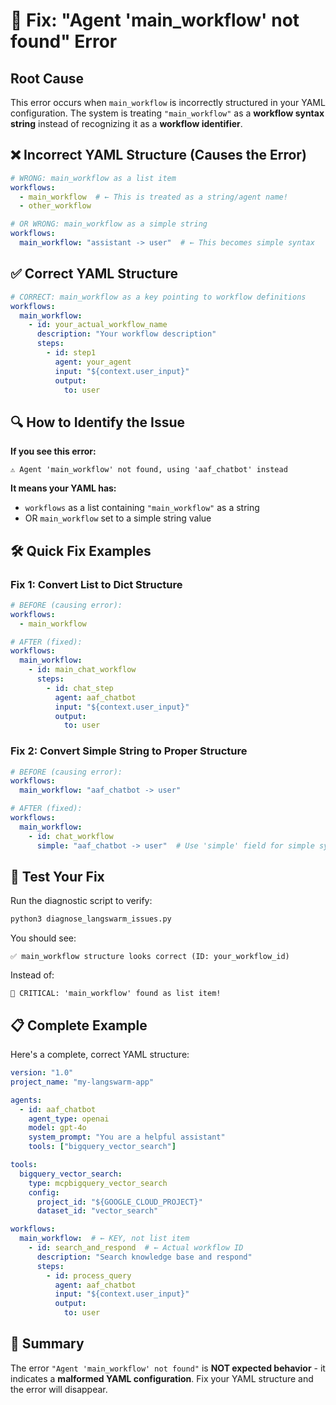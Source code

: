 # 🚨 Fix: "Agent 'main_workflow' not found" Error

## Root Cause
This error occurs when `main_workflow` is incorrectly structured in your YAML configuration. The system is treating `"main_workflow"` as a **workflow syntax string** instead of recognizing it as a **workflow identifier**.

## ❌ Incorrect YAML Structure (Causes the Error)

```yaml
# WRONG: main_workflow as a list item
workflows:
  - main_workflow  # ← This is treated as a string/agent name!
  - other_workflow

# OR WRONG: main_workflow as a simple string
workflows:
  main_workflow: "assistant -> user"  # ← This becomes simple syntax
```

## ✅ Correct YAML Structure

```yaml
# CORRECT: main_workflow as a key pointing to workflow definitions
workflows:
  main_workflow:
    - id: your_actual_workflow_name
      description: "Your workflow description"
      steps:
        - id: step1
          agent: your_agent
          input: "${context.user_input}"
          output:
            to: user
```

## 🔍 How to Identify the Issue

**If you see this error:**
```
⚠️ Agent 'main_workflow' not found, using 'aaf_chatbot' instead
```

**It means your YAML has:**
- `workflows` as a list containing `"main_workflow"` as a string
- OR `main_workflow` set to a simple string value

## 🛠️ Quick Fix Examples

### Fix 1: Convert List to Dict Structure
```yaml
# BEFORE (causing error):
workflows:
  - main_workflow

# AFTER (fixed):
workflows:
  main_workflow:
    - id: main_chat_workflow
      steps:
        - id: chat_step
          agent: aaf_chatbot
          input: "${context.user_input}"
          output:
            to: user
```

### Fix 2: Convert Simple String to Proper Structure
```yaml
# BEFORE (causing error):
workflows:
  main_workflow: "aaf_chatbot -> user"

# AFTER (fixed):
workflows:
  main_workflow:
    - id: chat_workflow
      simple: "aaf_chatbot -> user"  # Use 'simple' field for simple syntax
```

## 🧪 Test Your Fix

Run the diagnostic script to verify:
```bash
python3 diagnose_langswarm_issues.py
```

You should see:
```
✅ main_workflow structure looks correct (ID: your_workflow_id)
```

Instead of:
```
🚨 CRITICAL: 'main_workflow' found as list item!
```

## 📋 Complete Example

Here's a complete, correct YAML structure:

```yaml
version: "1.0"
project_name: "my-langswarm-app"

agents:
  - id: aaf_chatbot
    agent_type: openai
    model: gpt-4o
    system_prompt: "You are a helpful assistant"
    tools: ["bigquery_vector_search"]

tools:
  bigquery_vector_search:
    type: mcpbigquery_vector_search
    config:
      project_id: "${GOOGLE_CLOUD_PROJECT}"
      dataset_id: "vector_search"

workflows:
  main_workflow:  # ← KEY, not list item
    - id: search_and_respond  # ← Actual workflow ID
      description: "Search knowledge base and respond"
      steps:
        - id: process_query
          agent: aaf_chatbot
          input: "${context.user_input}"
          output:
            to: user
```

## 🎯 Summary

The error `"Agent 'main_workflow' not found"` is **NOT expected behavior** - it indicates a **malformed YAML configuration**. Fix your YAML structure and the error will disappear.
